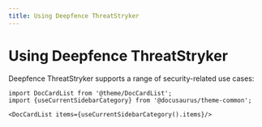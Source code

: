 ```yaml
---
title: Using Deepfence ThreatStryker
---
```


# Using Deepfence ThreatStryker

Deepfence ThreatStryker supports a range of security-related use cases:

```mdx-code-block
import DocCardList from '@theme/DocCardList';
import {useCurrentSidebarCategory} from '@docusaurus/theme-common';

<DocCardList items={useCurrentSidebarCategory().items}/>
```